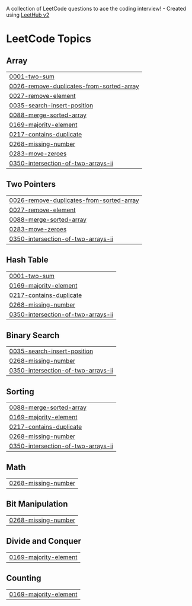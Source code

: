 A collection of LeetCode questions to ace the coding interview! - Created using [LeetHub v2](https://github.com/arunbhardwaj/LeetHub-2.0)
<!---LeetCode Topics Start-->
# LeetCode Topics
## Array
|  |
| ------- |
| [0001-two-sum](https://github.com/MukundLokhande/LeetCode/tree/master/0001-two-sum) |
| [0026-remove-duplicates-from-sorted-array](https://github.com/MukundLokhande/LeetCode/tree/master/0026-remove-duplicates-from-sorted-array) |
| [0027-remove-element](https://github.com/MukundLokhande/LeetCode/tree/master/0027-remove-element) |
| [0035-search-insert-position](https://github.com/MukundLokhande/LeetCode/tree/master/0035-search-insert-position) |
| [0088-merge-sorted-array](https://github.com/MukundLokhande/LeetCode/tree/master/0088-merge-sorted-array) |
| [0169-majority-element](https://github.com/MukundLokhande/LeetCode/tree/master/0169-majority-element) |
| [0217-contains-duplicate](https://github.com/MukundLokhande/LeetCode/tree/master/0217-contains-duplicate) |
| [0268-missing-number](https://github.com/MukundLokhande/LeetCode/tree/master/0268-missing-number) |
| [0283-move-zeroes](https://github.com/MukundLokhande/LeetCode/tree/master/0283-move-zeroes) |
| [0350-intersection-of-two-arrays-ii](https://github.com/MukundLokhande/LeetCode/tree/master/0350-intersection-of-two-arrays-ii) |
## Two Pointers
|  |
| ------- |
| [0026-remove-duplicates-from-sorted-array](https://github.com/MukundLokhande/LeetCode/tree/master/0026-remove-duplicates-from-sorted-array) |
| [0027-remove-element](https://github.com/MukundLokhande/LeetCode/tree/master/0027-remove-element) |
| [0088-merge-sorted-array](https://github.com/MukundLokhande/LeetCode/tree/master/0088-merge-sorted-array) |
| [0283-move-zeroes](https://github.com/MukundLokhande/LeetCode/tree/master/0283-move-zeroes) |
| [0350-intersection-of-two-arrays-ii](https://github.com/MukundLokhande/LeetCode/tree/master/0350-intersection-of-two-arrays-ii) |
## Hash Table
|  |
| ------- |
| [0001-two-sum](https://github.com/MukundLokhande/LeetCode/tree/master/0001-two-sum) |
| [0169-majority-element](https://github.com/MukundLokhande/LeetCode/tree/master/0169-majority-element) |
| [0217-contains-duplicate](https://github.com/MukundLokhande/LeetCode/tree/master/0217-contains-duplicate) |
| [0268-missing-number](https://github.com/MukundLokhande/LeetCode/tree/master/0268-missing-number) |
| [0350-intersection-of-two-arrays-ii](https://github.com/MukundLokhande/LeetCode/tree/master/0350-intersection-of-two-arrays-ii) |
## Binary Search
|  |
| ------- |
| [0035-search-insert-position](https://github.com/MukundLokhande/LeetCode/tree/master/0035-search-insert-position) |
| [0268-missing-number](https://github.com/MukundLokhande/LeetCode/tree/master/0268-missing-number) |
| [0350-intersection-of-two-arrays-ii](https://github.com/MukundLokhande/LeetCode/tree/master/0350-intersection-of-two-arrays-ii) |
## Sorting
|  |
| ------- |
| [0088-merge-sorted-array](https://github.com/MukundLokhande/LeetCode/tree/master/0088-merge-sorted-array) |
| [0169-majority-element](https://github.com/MukundLokhande/LeetCode/tree/master/0169-majority-element) |
| [0217-contains-duplicate](https://github.com/MukundLokhande/LeetCode/tree/master/0217-contains-duplicate) |
| [0268-missing-number](https://github.com/MukundLokhande/LeetCode/tree/master/0268-missing-number) |
| [0350-intersection-of-two-arrays-ii](https://github.com/MukundLokhande/LeetCode/tree/master/0350-intersection-of-two-arrays-ii) |
## Math
|  |
| ------- |
| [0268-missing-number](https://github.com/MukundLokhande/LeetCode/tree/master/0268-missing-number) |
## Bit Manipulation
|  |
| ------- |
| [0268-missing-number](https://github.com/MukundLokhande/LeetCode/tree/master/0268-missing-number) |
## Divide and Conquer
|  |
| ------- |
| [0169-majority-element](https://github.com/MukundLokhande/LeetCode/tree/master/0169-majority-element) |
## Counting
|  |
| ------- |
| [0169-majority-element](https://github.com/MukundLokhande/LeetCode/tree/master/0169-majority-element) |
<!---LeetCode Topics End-->